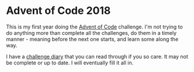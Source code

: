 # Advent of Code 2018

This is my first year doing the [Advent of Code](https://adventofcode.com/) challenge. I'm not trying to
do anything more than complete all the challenges, do them in a timely manner - meaning before the next
one starts, and learn some along the way.

I have a [challenge diary](diary.md) that you can read through if you so care. It may not be complete or
up to date. I will eventually fill it all in.
